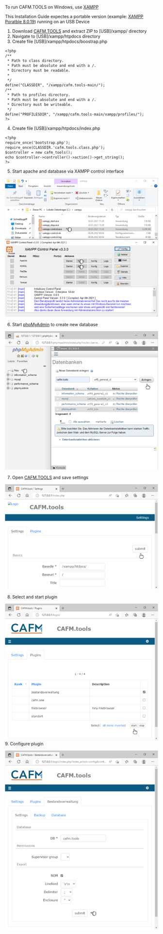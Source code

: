 To run CAFM.TOOLS on Windows, use [XAMPP](https://www.apachefriends.org/de/index.html)  
  
  
This Installation Guide expectes a portable version (example: [XAMPP Poratble 8.0.19](https://sourceforge.net/projects/xampp/files/XAMPP%20Windows/8.0.19/xampp-portable-windows-x64-8.0.19-0-VS16.zip/download)) running on an USB Device  
  
1. Download [CAFM.TOOLS](https://github.com/cafmone/cafm.tools/archive/refs/heads/main.zip) and extract ZIP to \[USB]/xampp/ directory  
2. Navigate to \[USB]/xampp/htpdocs directory  
3. Create file \[USB]/xampp/htpdocs/boostrap.php  
```
<?php
/** 
 * Path to class directory.
 * Path must be absolute and end with a /.
 * Directory must be readable.
 * 
 */
define("CLASSDIR", "/xampp/cafm.tools-main/");
/** 
 * Path to profiles directory.
 * Path must be absolute and end with a /.
 * Directory must be writeable.
 */
define("PROFILESDIR", "/xampp/cafm.tools-main/xampp/profiles/");
?>
```
4. Create file \[USB]/xampp/htpdocs/index.php  
```
<?php
require_once('bootstrap.php');
require_once(CLASSDIR.'cafm.tools.class.php');
$controller = new cafm_tools();
echo $controller->controller()->action()->get_string();
?>
```
5. Start apache and database via XAMPP control interface  
  
![XAMPP Control Panel](https://raw.githubusercontent.com/cafmone/cafm.tools/main/xampp/howto/1.xampp.control.png)  
  
6. Start [phpMyAdmin](http://127.0.0.1/phpmyadmin) to create new database  
  
![phpMyAdmin](https://raw.githubusercontent.com/cafmone/cafm.tools/main/xampp/howto/2.phpmyadmin.png)  
  
7. Open [CAFM.TOOLS](http://127.0.0.1/index.php) and save settings  
  
![CAFM.TOOLS Settings](https://raw.githubusercontent.com/cafmone/cafm.tools/main/xampp/howto/3.cafm.tools.settings.png)  
  
8. Select and start plugin  
  
![CAFM.TOOLS Plugins](https://raw.githubusercontent.com/cafmone/cafm.tools/main/xampp/howto/4.cafm.tools.plugins.png)  
9. Configure plugin  
  
![CAFM.TOOLS Plugin](https://raw.githubusercontent.com/cafmone/cafm.tools/main/xampp/howto/5.cafm.tools.plugin.png)  


